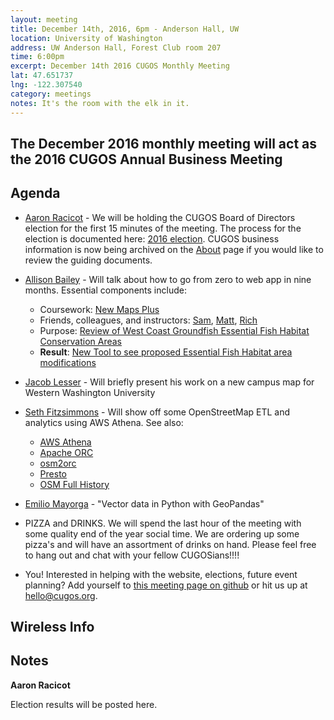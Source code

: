 ```yaml
---
layout: meeting
title: December 14th, 2016, 6pm - Anderson Hall, UW
location: University of Washington
address: UW Anderson Hall, Forest Club room 207
time: 6:00pm
excerpt: December 14th 2016 CUGOS Monthly Meeting
lat: 47.651737
lng: -122.307540
category: meetings
notes: It's the room with the elk in it.
---
```


## The December 2016 monthly meeting will act as the 2016 CUGOS Annual Business Meeting

## Agenda

- [Aaron Racicot](http://github.com/aaronr) - We will be holding the CUGOS Board of Directors election for the first 15 minutes of the meeting.  The process for the election is documented here: [2016 election](/election/2016).  CUGOS business information is now being archived on the [About](/about) page if you would like to review the guiding documents.

- [Allison Bailey](http://github.com/cybersea) - Will talk about how to go from zero to web app in nine months. Essential components include:
  - Coursework: [New Maps Plus](http://newmapsplus.uky.edu/)
  - Friends, colleagues, and instructors: [Sam](https://github.com/mapsam), [Matt](https://github.com/mattmakesmaps), [Rich](https://github.com/rgdonohue)
  - Purpose:  [Review of West Coast Groundfish Essential Fish Habitat Conservation Areas](http://www.pcouncil.org/groundfish/groundfish-essential-fish-habitat/)
  - **Result**: [New Tool to see proposed Essential Fish Habitat area modifications](http://www.pcouncil.org/2016/11/44904/new-tool-available-to-see-proposed-essential-fish-habitat-trawl-rockfish-conservation-area-modifications/)
  
- [Jacob Lesser](http://github.com/lesserj) - Will briefly present his work on a new campus map for Western Washington University

- [Seth Fitzsimmons](https://github.com/mojodna) - Will show off some OpenStreetMap ETL and analytics using AWS Athena. See also:
  - [AWS Athena](https://aws.amazon.com/athena/)
  - [Apache ORC](http://orc.apache.org/)
  - [osm2orc](https://github.com/mojodna/osm2orc)
  - [Presto](https://prestodb.io/)
  - [OSM Full History](https://wiki.openstreetmap.org/wiki/Planet.osm/full)

- [Emilio Mayorga](https://github.com/emiliom) - "Vector data in Python with GeoPandas"

- PIZZA and DRINKS.  We will spend the last hour of the meeting with some quality end of the year social time.  We are ordering up some pizza's and will have an assortment of drinks on hand.  Please feel free to hang out and chat with your fellow CUGOSians!!!!

- You! Interested in helping with the website, elections, future event planning? Add yourself to [this meeting page on github](https://github.com/cugos/cugos.github.com/edit/master/meetings/_posts/2016-12-14-cugos_monthly.markdown) or hit us up at <hello@cugos.org>.

## Wireless Info

## Notes

**Aaron Racicot**

Election results will be posted here.
